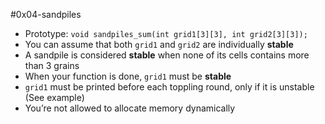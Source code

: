 #0x04-sandpiles
<ul>
<li>Prototype: <code>void sandpiles_sum(int grid1[3][3], int grid2[3][3]);</code></li>
<li>You can assume that both <code>grid1</code> and <code>grid2</code> are individually <strong>stable</strong></li>
<li>A sandpile is considered <strong>stable</strong> when none of its cells contains more than 3 grains</li>
<li>When your function is done, <code>grid1</code> must be <strong>stable</strong></li>
<li><code>grid1</code> must be printed before each toppling round, only if it is unstable (See example)</li>
<li>You’re not allowed to allocate memory dynamically</li>
</ul>